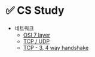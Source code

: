 # ✅ CS Study

- 네트워크
  - [OSI 7 layer](/CS_Study/Network/OSI_7layer.md)
  - [TCP / UDP](/CS_Study/Network/TCP_UDP.md)
  - [TCP - 3, 4 way handshake](/CS_Study/Network/TCP_handshake.md)
